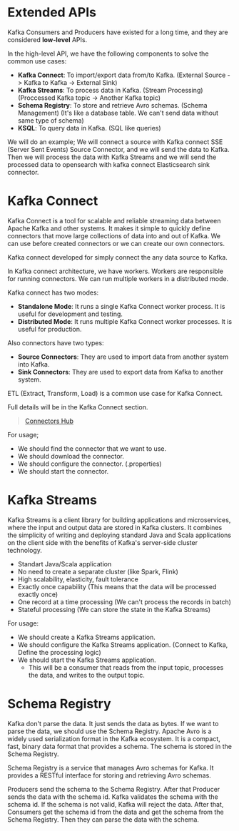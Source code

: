 # Extended APIs
Kafka Consumers and Producers have existed for a long time, and they are considered **low-level** APIs.

In the high-level API, we have the following components to solve the common use cases:
- **Kafka Connect**: To import/export data from/to Kafka. (External Source -> Kafka to Kafka -> External Sink)
- **Kafka Streams**: To process data in Kafka. (Stream Processing) (Proccessed Kafka topic -> Another Kafka topic)
- **Schema Registry**: To store and retrieve Avro schemas. (Schema Management) (It's like a database table. We can't send data without same type of schema)
- **KSQL**: To query data in Kafka. (SQL like queries)


We will do an example;
We will connect a source with Kafka connect SSE (Server Sent Events) Source Connector, and we will send the data to Kafka. Then we will process the data with Kafka Streams and we will send the processed data to opensearch with kafka connect Elasticsearch sink connector.


# Kafka Connect
Kafka Connect is a tool for scalable and reliable streaming data between Apache Kafka and other systems. It makes it simple to quickly define connectors that move large collections of data into and out of Kafka. We can use before created connectors or we can create our own connectors.

Kafka connect developed for simply connect the any data source to Kafka.

In Kafka connect architecture, we have workers. Workers are responsible for running connectors. We can run multiple workers in a distributed mode.

Kafka connect has two modes:
- **Standalone Mode**: It runs a single Kafka Connect worker process. It is useful for development and testing.
- **Distributed Mode**: It runs multiple Kafka Connect worker processes. It is useful for production.

Also connectors have two types:
- **Source Connectors**: They are used to import data from another system into Kafka.
- **Sink Connectors**: They are used to export data from Kafka to another system.

ETL (Extract, Transform, Load) is a common use case for Kafka Connect.

Full details will be in the Kafka Connect section.

> [Connectors Hub](https://www.confluent.io/hub/)


For usage;
- We should find the connector that we want to use.
- We should download the connector.
- We should configure the connector. (<connector>.properties)
- We should start the connector.


# Kafka Streams
Kafka Streams is a client library for building applications and microservices, where the input and output data are stored in Kafka clusters. It combines the simplicity of writing and deploying standard Java and Scala applications on the client side with the benefits of Kafka's server-side cluster technology.

- Standart Java/Scala application
- No need to create a separate cluster (like Spark, Flink)
- High scalability, elasticity, fault tolerance
- Exactly once capability (This means that the data will be processed exactly once)
- One record at a time processing (We can't process the records in batch)
- Stateful processing (We can store the state in the Kafka Streams)


For usage:
- We should create a Kafka Streams application.
- We should configure the Kafka Streams application. (Connect to Kafka, Define the processing logic)
- We should start the Kafka Streams application.
  - This will be a consumer that reads from the input topic, processes the data, and writes to the output topic.


# Schema Registry
Kafka don't parse the data. It just sends the data as bytes. If we want to parse the data, we should use the Schema Registry.
Apache Avro is a widely used serialization format in the Kafka ecosystem. It is a compact, fast, binary data format that provides a schema. The schema is stored in the Schema Registry.

Schema Registry is a service that manages Avro schemas for Kafka. It provides a RESTful interface for storing and retrieving Avro schemas.

Producers send the schema to the Schema Registry. After that Producer sends the data with the schema id. Kafka validates the schema with the schema id. If the schema is not valid, Kafka will reject the data.
After that, Consumers get the schema id from the data and get the schema from the Schema Registry. Then they can parse the data with the schema.
